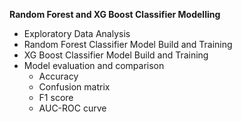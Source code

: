 **Random Forest and XG Boost Classifier Modelling**

- Exploratory Data Analysis
- Random Forest Classifier Model Build and Training
- XG Boost Classifier Model Build and Training
- Model evaluation and comparison
  - Accuracy
  - Confusion matrix
  - F1 score
  - AUC-ROC curve 
